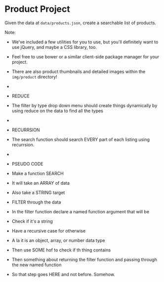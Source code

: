 Product Project
===

Given the data at `data/products.json`, create a searchable list of products.

Note: 

* We've included a few utilities for you to use, but you'll definitely want to use jQuery, and maybe a CSS library, too.
* Feel free to use bower or a similar client-side package manager for your project.
* There are also product thumbnails and detailed images within the `img/product` directory!
* 

* REDUCE
* The filter by type drop down menu should create things dynamically by using reduce on the data to find all the types
* 
* RECURRSION
* The search function should search EVERY part of each listing using recurrsion. 
* 
* PSEUDO CODE
* Make a function SEARCH
* It will take an ARRAY of data
* Also take a STRING target
* FILTER through the data
* In the filter function declare a named function argument that will be 
* Check if it's a string
* Have a recursive case for otherwise
*   A la it is an object, array, or number data type
* Then use SOME hof to check if th thing contains 
* Then something about returning the filter function and passing through the new named function
* So that step goes HERE and not before. Somehow.